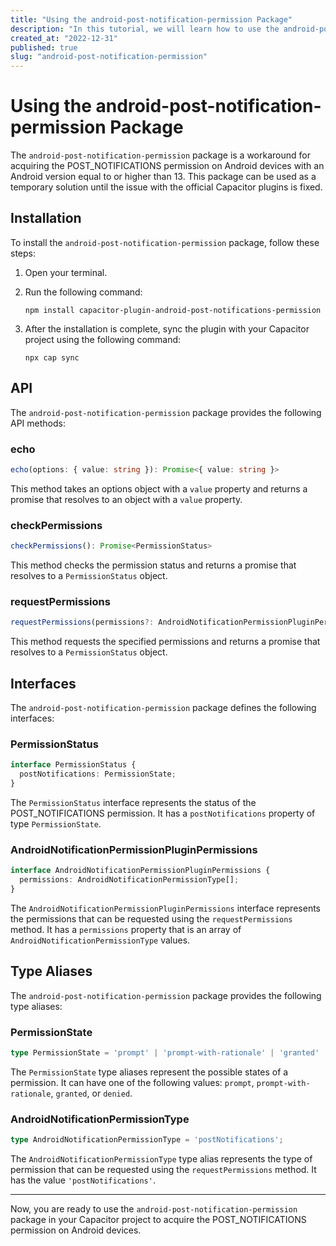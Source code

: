 ```yaml
---
title: "Using the android-post-notification-permission Package"
description: "In this tutorial, we will learn how to use the android-post-notification-permission package to acquire the POST_NOTIFICATIONS permission on Android devices."
created_at: "2022-12-31"
published: true
slug: "android-post-notification-permission"
---
```


# Using the android-post-notification-permission Package

The `android-post-notification-permission` package is a workaround for acquiring the POST_NOTIFICATIONS permission on Android devices with an Android version equal to or higher than 13. This package can be used as a temporary solution until the issue with the official Capacitor plugins is fixed.

## Installation

To install the `android-post-notification-permission` package, follow these steps:

1. Open your terminal.

2. Run the following command:

   ```
   npm install capacitor-plugin-android-post-notifications-permission
   ```

3. After the installation is complete, sync the plugin with your Capacitor project using the following command:

   ```
   npx cap sync
   ```

## API

The `android-post-notification-permission` package provides the following API methods:

### echo

```typescript
echo(options: { value: string }): Promise<{ value: string }>
```

This method takes an options object with a `value` property and returns a promise that resolves to an object with a `value` property.

### checkPermissions

```typescript
checkPermissions(): Promise<PermissionStatus>
```

This method checks the permission status and returns a promise that resolves to a `PermissionStatus` object.

### requestPermissions

```typescript
requestPermissions(permissions?: AndroidNotificationPermissionPluginPermissions): Promise<PermissionStatus>
```

This method requests the specified permissions and returns a promise that resolves to a `PermissionStatus` object.

## Interfaces

The `android-post-notification-permission` package defines the following interfaces:

### PermissionStatus

```typescript
interface PermissionStatus {
  postNotifications: PermissionState;
}
```

The `PermissionStatus` interface represents the status of the POST_NOTIFICATIONS permission. It has a `postNotifications` property of type `PermissionState`.

### AndroidNotificationPermissionPluginPermissions

```typescript
interface AndroidNotificationPermissionPluginPermissions {
  permissions: AndroidNotificationPermissionType[];
}
```

The `AndroidNotificationPermissionPluginPermissions` interface represents the permissions that can be requested using the `requestPermissions` method. It has a `permissions` property that is an array of `AndroidNotificationPermissionType` values.

## Type Aliases

The `android-post-notification-permission` package provides the following type aliases:

### PermissionState

```typescript
type PermissionState = 'prompt' | 'prompt-with-rationale' | 'granted' | 'denied';
```

The `PermissionState` type aliases represent the possible states of a permission. It can have one of the following values: `prompt`, `prompt-with-rationale`, `granted`, or `denied`.

### AndroidNotificationPermissionType

```typescript
type AndroidNotificationPermissionType = 'postNotifications';
```

The `AndroidNotificationPermissionType` type alias represents the type of permission that can be requested using the `requestPermissions` method. It has the value `'postNotifications'`.

---

Now, you are ready to use the `android-post-notification-permission` package in your Capacitor project to acquire the POST_NOTIFICATIONS permission on Android devices.